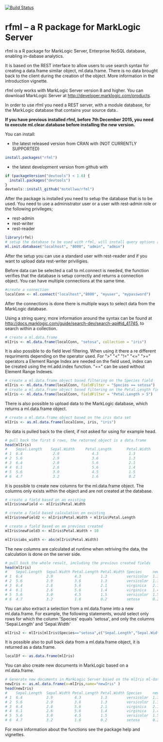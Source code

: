 [![Build Status](https://travis-ci.org/mstellwa/rfml.svg?branch=master)](https://travis-ci.org/mstellwa/rfml)
# rfml – a R package for MarkLogic Server

rfml is a R package for MarkLogic Server, Enterprise NoSQL database, enabling in-dabase analytics.

It is based on the REST interface to allow users to use search syntax for creating a data.frame similar object, ml.data.frame. There is no data brought back to the client during the creation of the object. More information in the introduction vignette.

rfml only works with MarkLogic Server version 8 and higher. You can download MarkLogic Server at http://developer.marklogic.com/products.

In order to use rfml you need a REST server, with a module database, for the MarkLogic database that contains your source data..

**If you have previous installed rfml, before 7th December 2015, you need to execute ml.clear.database before installing the new version.**

You can install:

* the latest released version from CRAN with (NOT CURRENTLY SUPPORTED)
```R
install.packages("rfml")
```

* the latest development version from github with
```R
if (packageVersion("devtools") < 1.6) {
  install.packages("devtools")
}
devtools::install_github("mstellwa/rfml")
```

After the package is installed you need to setup the database that is to be used. You need to use a administrator user or a user with rest-admin role or the following privileges; 

* rest-admin
* rest-writer
* rest-reader

```R
library(rfml)
# setup the database to be used with rfml, will install query options and transformation
ml.init.database("localhost", "8000", "admin", "admin")

````
After the setup you can use a standard user with rest-reader and if you want to upload data rest-writer priviligies.

Before data can be selected a call to ml.connect is needed, the function verifies that the database is setup correctly and returns a connection object. You can have multiple connections at the same time.
```R
#create a connection
localConn <- ml.connect("localhost","8000", "myuser", "mypassword")
```
After the connections is done there is multiple ways to select data from the MarkLogic database.

Using a string query, more information around the syntax can be found at http://docs.marklogic.com/guide/search-dev/search-api#id_41745, to search within a collection.
```R
# create a ml.data.frame
mlIris <- ml.data.frame(localConn, "setosa", collection = "iris")
```
It is also possible to do field level filtering. When using it there a re different requriments depending on the operator used. For ">"  "<"  "!=" "<=" ">=" operators a Element Range Index are needed on the field used, index can be created using the ml.add.index function. "==" can be used without Element Range Indexes.
```R
# create a ml.data.frame object based filtering on the Species field
mlIris <- ml.data.frame(localConn, fieldFilter = "Species == setosa")
# create a ml.data.frame object based filtering on the Petal.Length field, this requires a Element Range Index
mlIris <- ml.data.frame(localConn, fieldFilter = "Petal.Length > 5")
```
There is also possible to upload data to the MarkLogic database, which returns a ml.data.frame object.
```R
# create a ml.data.frame object based on the iris data set
mlIris <- as.ml.data.frame(localConn, iris, "iris")
```
No data is pulled back to the client, if not asked for using for example head.
```R
# pull back the first 6 rows, the returned object is a data.frame
head(mlIris)
#    Sepal.Length    Sepal.Width     Petal.Length       Petal.Width     Species
# 1  6.4              2.9               4.3              1.3            versicolor
# 2  5.6              2.9               3.6              1.3            versicolor
# 3  6.4              2.8               5.6              2.1            virginica
# 4  6.1              2.6               5.6              1.4            virginica
# 5  5.6              3.0               4.5              1.5            versicolor
# 6  4.7              3.2               1.6              0.2            setosa
```
It is possible to create new columns for the ml.data.frame object. The columns only exists within the object and are not created at the database. 
```R
# create a field based on an existing
mlIris$newField <- mlIris$Petal.Width

# create a field based calculation on existing
mlIris$newField2 <- mlIris$Petal.Width + mlIris$Petal.Length

# create a field based on an previous created
mlIris$newField3 <- mlIris$Petal.Width + 10

mlIris$abs_width <- abs(mlIris$Petal.Width)
```
The new columns are calculated at runtime when retriving the data, the calculation is done on the server side.
```R
# pull back the whole result, including the previous created fields
head(mlIris)
#    Sepal.Length  Sepal.Width Petal.Length Petal.Width Species     newField newField2 newField3 abs_width
# 1  6.4           2.9          4.3         1.3         versicolor  1.3       5.6      11.3       1.3
# 2  5.6           2.9          3.6         1.3         versicolor  1.3       4.9      11.3       1.3
# 3  6.4           2.8          5.6         2.1         virginica   2.1       7.7      12.1       2.1
# 4  6.1           2.6          5.6         1.4         virginica   1.4       7.0      11.4       1.4
# 5  5.6           3.0          4.5         1.5         versicolor  1.5       6.0      11.5       1.5
# 6  4.7           3.2          1.6         0.2         setosa      0.2       1.8      10.2       0.2
```
You can also extract a selection from a ml.data.frame into a new ml.data.frame. For example, the
following statements, would select only rows for which the column 'Species' equals 'setosa', and
only the columns 'Sepal.Length' and 'Sepal.Width'
```R
mlIris2 <- mlIris[mlIris$Species=="setosa",c("Sepal.Length","Sepal.Width")]
```
It is possible also to pull back data from a  ml.data.frame object, it is returned as a data.frame.
```R
localDf <- as.data.frame(mlIris)
```
You can also create new documents in MarkLogic based on a ml.data.frame.
```R
# Generate new documents in MarkLogic Server based on the mlIris ml-data.frame object.
newIris <- as.ml.data.frame(x=mlIris,name="newIris" )
head(newIris)
#    Sepal.Length  Sepal.Width Petal.Length Petal.Width Species     newField newField2 newField3 abs_width
# 1  6.4           2.9          4.3         1.3         versicolor  1.3       5.6      11.3       1.3
# 2  5.6           2.9          3.6         1.3         versicolor  1.3       4.9      11.3       1.3
# 3  6.4           2.8          5.6         2.1         virginica   2.1       7.7      12.1       2.1
# 4  6.1           2.6          5.6         1.4         virginica   1.4       7.0      11.4       1.4
# 5  5.6           3.0          4.5         1.5         versicolor  1.5       6.0      11.5       1.5
# 6  4.7           3.2          1.6         0.2         setosa      0.2       1.8      10.2       0.2
```

For more information about the functions see the package help and vignettes.
